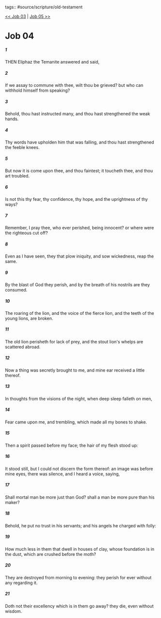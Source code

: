tags:: #source/scripture/old-testament

[<< Job 03](/old-testament/18_Job/Job_03.md) | [Job 05 >>](/old-testament/18_Job/Job_05.md)

# Job 04

##### 1

THEN Eliphaz the Temanite answered and said,

##### 2

If we assay to commune with thee, wilt thou be grieved? but who can withhold himself from speaking?

##### 3

Behold, thou hast instructed many, and thou hast strengthened the weak hands.

##### 4

Thy words have upholden him that was falling, and thou hast strengthened the feeble knees.

##### 5

But now it is come upon thee, and thou faintest; it toucheth thee, and thou art troubled.

##### 6

Is not this thy fear, thy confidence, thy hope, and the uprightness of thy ways?

##### 7

Remember, I pray thee, who ever perished, being innocent? or where were the righteous cut off?

##### 8

Even as I have seen, they that plow iniquity, and sow wickedness, reap the same.

##### 9

By the blast of God they perish, and by the breath of his nostrils are they consumed.

##### 10

The roaring of the lion, and the voice of the fierce lion, and the teeth of the young lions, are broken.

##### 11

The old lion perisheth for lack of prey, and the stout lion's whelps are scattered abroad.

##### 12

Now a thing was secretly brought to me, and mine ear received a little thereof.

##### 13

In thoughts from the visions of the night, when deep sleep falleth on men,

##### 14

Fear came upon me, and trembling, which made all my bones to shake.

##### 15

Then a spirit passed before my face; the hair of my flesh stood up:

##### 16

It stood still, but I could not discern the form thereof: an image was before mine eyes, there was silence, and I heard a voice, saying,

##### 17

Shall mortal man be more just than God? shall a man be more pure than his maker?

##### 18

Behold, he put no trust in his servants; and his angels he charged with folly:

##### 19

How much less in them that dwell in houses of clay, whose foundation is in the dust, which are crushed before the moth?

##### 20

They are destroyed from morning to evening: they perish for ever without any regarding it.

##### 21

Doth not their excellency which is in them go away? they die, even without wisdom.
